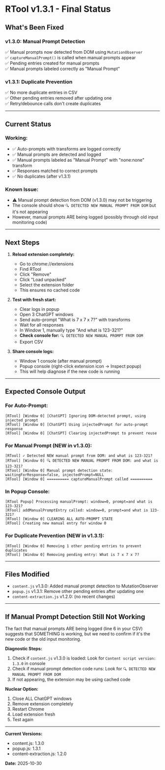 # RTool v1.3.1 - Final Status

## **What's Been Fixed**

### **v1.3.0: Manual Prompt Detection**
✅ Manual prompts now detected from DOM using `MutationObserver`  
✅ `captureManualPrompt()` is called when manual prompts appear  
✅ Pending entries created for manual prompts  
✅ Manual prompts labeled correctly as "Manual Prompt"  

### **v1.3.1: Duplicate Prevention**
✅ No more duplicate entries in CSV  
✅ Other pending entries removed after updating one  
✅ Retry/debounce calls don't create duplicates  

---

## **Current Status**

### **Working:**
- ✅ Auto-prompts with transforms are logged correctly
- ✅ Manual prompts are detected and logged
- ✅ Manual prompts labeled as "Manual Prompt" with "none:none" transform
- ✅ Responses matched to correct prompts
- ✅ No duplicates (after v1.3.1)

### **Known Issue:**
- ⚠️ Manual prompt detection from DOM (v1.3.0) may not be triggering
- The console should show `🔍 DETECTED NEW MANUAL PROMPT FROM DOM` but it's not appearing
- However, manual prompts ARE being logged (possibly through old input monitoring code)

---

## **Next Steps**

1. **Reload extension completely:**
   - Go to chrome://extensions
   - Find RTool
   - Click "Remove"
   - Click "Load unpacked"
   - Select the extension folder
   - This ensures no cached code

2. **Test with fresh start:**
   - Clear logs in popup
   - Open 3 ChatGPT windows
   - Send auto-prompt "What is 7 x 7 x 7?" with transforms
   - Wait for all responses
   - In Window 1, manually type "And what is 123-321?"
   - **Check console for:** `🔍 DETECTED NEW MANUAL PROMPT FROM DOM`
   - Export CSV

3. **Share console logs:**
   - Window 1 console (after manual prompt)
   - Popup console (right-click extension icon → Inspect popup)
   - This will help diagnose if the new code is running

---

## **Expected Console Output**

### **For Auto-Prompt:**
```
[RTool] [Window 0] [ChatGPT] Ignoring DOM-detected prompt, using injected prompt
[RTool] [Window 0] [ChatGPT] Using injectedPrompt for auto-prompt response
[RTool] [Window 0] [ChatGPT] Clearing injectedPrompt to prevent reuse
```

### **For Manual Prompt (NEW in v1.3.0):**
```
[RTool] ✓ Detected NEW manual prompt from DOM: and what is 123-321?
[RTool] [Window 0] 🔍 DETECTED NEW MANUAL PROMPT FROM DOM: and what is 123-321?
[RTool] [Window 0] Manual prompt detection state: waitingForResponse=false, injectedPrompt=NULL
[RTool] [Window 0] ========== captureManualPrompt called ==========
```

### **In Popup Console:**
```
[RTool Popup] Processing manualPrompt: window=0, prompt=and what is 123-321?
[RTool] addManualPromptEntry called: window=0, prompt=and what is 123-321?
[RTool] [Window 0] CLEARING ALL AUTO-PROMPT STATE
[RTool] Creating new manual entry for window 0
```

### **For Duplicate Prevention (NEW in v1.3.1):**
```
[RTool] [Window 0] Removing 1 other pending entries to prevent duplicates
[RTool] [Window 0] Removing pending entry: What is 7 x 7 x 7?
```

---

## **Files Modified**

- `content.js` v1.3.0: Added manual prompt detection to MutationObserver
- `popup.js` v1.3.1: Remove other pending entries after updating one
- `content-extraction.js` v1.2.0: (no recent changes)

---

## **If Manual Prompt Detection Still Not Working**

The fact that manual prompts ARE being logged (line 6 in your CSV) suggests that SOMETHING is working, but we need to confirm if it's the new code or the old input monitoring.

**Diagnostic Steps:**
1. Check if `content.js` v1.3.0 is loaded: Look for `Content script version: 1.3.0` in console
2. Check if manual prompt detection code runs: Look for `🔍 DETECTED NEW MANUAL PROMPT FROM DOM`
3. If not appearing, the extension may be using cached code

**Nuclear Option:**
1. Close ALL ChatGPT windows
2. Remove extension completely
3. Restart Chrome
4. Load extension fresh
5. Test again

---

**Current Versions:**
- content.js: 1.3.0
- popup.js: 1.3.1
- content-extraction.js: 1.2.0

**Date:** 2025-10-30


